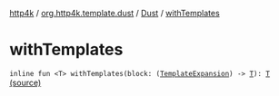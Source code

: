 [http4k](../../index.md) / [org.http4k.template.dust](../index.md) / [Dust](index.md) / [withTemplates](./with-templates.md)

# withTemplates

`inline fun <T> withTemplates(block: (`[`TemplateExpansion`](../-template-expansion/index.md)`) -> `[`T`](with-templates.md#T)`): `[`T`](with-templates.md#T) [(source)](https://github.com/http4k/http4k/blob/master/http4k-template-dust/src/main/kotlin/org/http4k/template/dust/Dust.kt#L141)